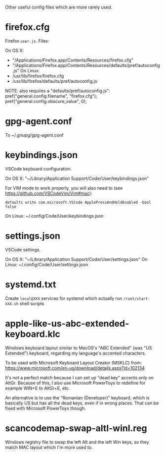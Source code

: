 Other useful config files which are more rarely used.

# firefox.cfg

Firefox `user.js`. Files:

On OS X:
- "/Applications/Firefox.app/Contents/Resources/firefox.cfg"
- "/Applications/Firefox.app/Contents/Resources/defaults/pref/autoconfig.js"
On Linux:
- /usr/lib/firefox/firefox.cfg
- /usr/lib/firefox/defaults/pref/autoconfig.js

NOTE: also requires a "defaults/pref/autoconfig.js":
	pref("general.config.filename", "firefox.cfg");
	pref("general.config.obscure_value", 0);

# gpg-agent.conf

To ~/.gnupg/gpg-agent.conf

# keybindings.json

VSCode keyboard configuration.

On OS X:
	"~/Library/Application Support/Code/User/keybindings.json"

For VIM mode to work properly, you will also need to (see https://github.com/VSCodeVim/Vim#mac):

	defaults write com.microsoft.VSCode ApplePressAndHoldEnabled -bool false

On Linux:
	~/.config/Code/User/keybindings.json

# settings.json

VSCode settings.

On OS X:
	"~/Library/Application Support/Code/User/settings.json"
On Linux:
	~/.config/Code/User/settings.json

# systemd.txt

Create `local@XXX` services for systemd which actually run `/root/start-XXX.sh` shell scripts

# apple-like-us-abc-extended-keyboard.klc

Windows keyboard layout similar to MacOS's "ABC Extended" (was "US Extended")
keyboard, regarding my language's accented characters.

To be used with Microsoft Keyboard Layout Creator (MSKLC) from:
https://www.microsoft.com/en-us/download/details.aspx?id=102134

It's not a perfect match because I can set up "dead key" accents only on AltGr.
Because of this, I also use Microsoft PowerToys to redefine for example WIN+E
to AltGr+E, etc.

An alternative is to use the "Romanian (Developer)" keyboard, which is
basically US but has all the dead keys, even if in wrong places. That can be
fixed with Microsoft PowerToys though.

# scancodemap-swap-altl-winl.reg

Windows registry file to swap the left Alt and the left Win keys, so they match
MAC layout which I'm more used to.
